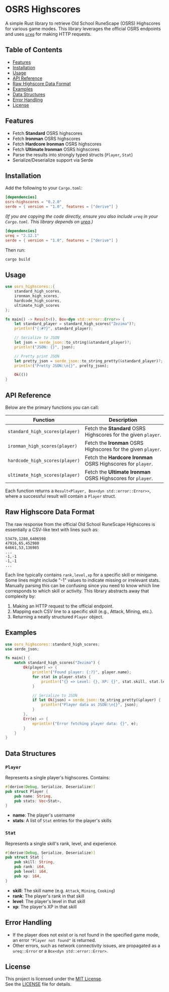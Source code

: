 # OSRS Highscores

A simple Rust library to retrieve Old School RuneScape (OSRS) Highscores for various game modes. This library leverages the official OSRS endpoints and uses [`ureq`](https://crates.io/crates/ureq) for making HTTP requests.

## Table of Contents
- [Features](#features)
- [Installation](#installation)
- [Usage](#usage)
- [API Reference](#api-reference)
- [Raw Highscore Data Format](#raw-highscore-data-format)
- [Examples](#examples)
- [Data Structures](#data-structures)
- [Error Handling](#error-handling)
- [License](#license)

## Features

- Fetch **Standard** OSRS highscores  
- Fetch **Ironman** OSRS highscores  
- Fetch **Hardcore Ironman** OSRS highscores  
- Fetch **Ultimate Ironman** OSRS highscores  
- Parse the results into strongly typed structs (`Player`, `Stat`)
- Serialize/Deserialize support via Serde

## Installation

Add the following to your `Cargo.toml`:

```toml
[dependencies]
osrs-highscores = "0.2.0"
serde = { version = "1.0", features = ["derive"] }
```

*(If you are copying the code directly, ensure you also include `ureq` in your `Cargo.toml`. This library depends on [ureq](https://crates.io/crates/ureq).)*

```toml
[dependencies]
ureq = "2.12.1"
serde = { version = "1.0", features = ["derive"] }
```

Then run:
```bash
cargo build
```

## Usage

```rust
use osrs_highscores::{
    standard_high_scores, 
    ironman_high_scores, 
    hardcode_high_scores, 
    ultimate_high_scores
};

fn main() -> Result<(), Box<dyn std::error::Error>> {
    let standard_player = standard_high_scores("Zezima")?;
    println!("{:#?}", standard_player);

    // Serialize to JSON
    let json = serde_json::to_string(&standard_player)?;
    println!("JSON: {}", json);

    // Pretty print JSON
    let pretty_json = serde_json::to_string_pretty(&standard_player)?;
    println!("Pretty JSON:\n{}", pretty_json);

    Ok(())
}
```

## API Reference

Below are the primary functions you can call:

| Function                          | Description                                                      |
|----------------------------------|------------------------------------------------------------------|
| `standard_high_scores(player)`    | Fetch the **Standard** OSRS Highscores for the given `player`.   |
| `ironman_high_scores(player)`     | Fetch the **Ironman** OSRS Highscores for the given `player`.    |
| `hardcode_high_scores(player)`    | Fetch the **Hardcore Ironman** OSRS Highscores for `player`.     |
| `ultimate_high_scores(player)`    | Fetch the **Ultimate Ironman** OSRS Highscores for `player`.     |

Each function returns a `Result<Player, Box<dyn std::error::Error>>`, where a successful result will contain a `Player` struct.

## Raw Highscore Data Format

The raw response from the official Old School RuneScape Highscores is essentially a CSV-like text with lines such as:
```
53479,1280,6406598
47916,65,452980
64661,53,136985
...
-1,-1
-1,-1
...
```
Each line typically contains `rank,level,xp` for a specific skill or minigame. Some lines might include "-1" values to indicate missing or irrelevant stats. Manually parsing this can be confusing since you need to know which line corresponds to which skill or activity. This library abstracts away that complexity by:
1. Making an HTTP request to the official endpoint.
2. Mapping each CSV line to a specific skill (e.g., Attack, Mining, etc.).
3. Returning a neatly structured `Player` object.

## Examples

```rust
use osrs_highscores::standard_high_scores;
use serde_json;

fn main() {
    match standard_high_scores("Zezima") {
        Ok(player) => {
            println!("Found player: {:?}", player.name);
            for stat in player.stats {
                println!("{} => Level: {}, XP: {}", stat.skill, stat.level, stat.xp);
            }

            // Serialize to JSON
            if let Ok(json) = serde_json::to_string_pretty(&player) {
                println!("Player data as JSON:\n{}", json);
            }
        },
        Err(e) => {
            eprintln!("Error fetching player data: {}", e);
        }
    }
}
```

## Data Structures

### `Player`
Represents a single player's highscores. Contains:

```rust
#[derive(Debug, Serialize, Deserialize)]
pub struct Player {
    pub name: String,
    pub stats: Vec<Stat>,
}
```

- **name**: The player's username
- **stats**: A list of `Stat` entries for the player's skills

### `Stat`
Represents a single skill's rank, level, and experience.

```rust
#[derive(Debug, Serialize, Deserialize)]
pub struct Stat {
    pub skill: String,
    pub rank: i64,
    pub level: i64,
    pub xp: i64,
}
```

- **skill**: The skill name (e.g. `Attack`, `Mining`, `Cooking`)
- **rank**: The player's rank in that skill
- **level**: The player's level in that skill
- **xp**: The player's XP in that skill

## Error Handling

- If the player does not exist or is not found in the specified game mode, an error `"Player not found"` is returned.
- Other errors, such as network connectivity issues, are propagated as a `ureq::Error` or a `Box<dyn std::error::Error>`.

## License

This project is licensed under the [MIT License](./LICENSE).  
See the [LICENSE](./LICENSE) file for details.